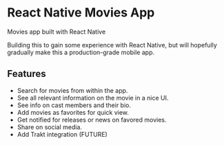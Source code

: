# React Native Movies App

Movies app built with React Native

Building this to gain some experience with React Native, but will hopefully gradually make this a production-grade mobile app.

## Features

* Search for movies from within the app.
* See all relevant information on the movie in a nice UI.
* See info on cast members and their bio.
* Add movies as favorites for quick view.
* Get notified for releases or news on favored movies.
* Share on social media.
* Add Trakt integration (FUTURE)
